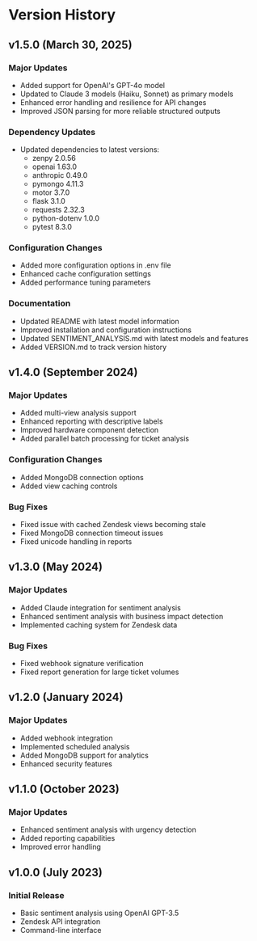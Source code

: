 # Version History

## v1.5.0 (March 30, 2025)

### Major Updates
- Added support for OpenAI's GPT-4o model
- Updated to Claude 3 models (Haiku, Sonnet) as primary models
- Enhanced error handling and resilience for API changes
- Improved JSON parsing for more reliable structured outputs

### Dependency Updates
- Updated dependencies to latest versions:
  - zenpy 2.0.56
  - openai 1.63.0
  - anthropic 0.49.0
  - pymongo 4.11.3
  - motor 3.7.0
  - flask 3.1.0
  - requests 2.32.3
  - python-dotenv 1.0.0
  - pytest 8.3.0

### Configuration Changes
- Added more configuration options in .env file
- Enhanced cache configuration settings
- Added performance tuning parameters

### Documentation
- Updated README with latest model information
- Improved installation and configuration instructions
- Updated SENTIMENT_ANALYSIS.md with latest models and features
- Added VERSION.md to track version history

## v1.4.0 (September 2024)

### Major Updates
- Added multi-view analysis support
- Enhanced reporting with descriptive labels
- Improved hardware component detection
- Added parallel batch processing for ticket analysis

### Configuration Changes
- Added MongoDB connection options
- Added view caching controls

### Bug Fixes
- Fixed issue with cached Zendesk views becoming stale
- Fixed MongoDB connection timeout issues
- Fixed unicode handling in reports

## v1.3.0 (May 2024)

### Major Updates
- Added Claude integration for sentiment analysis
- Enhanced sentiment analysis with business impact detection
- Implemented caching system for Zendesk data

### Bug Fixes
- Fixed webhook signature verification
- Fixed report generation for large ticket volumes

## v1.2.0 (January 2024)

### Major Updates
- Added webhook integration
- Implemented scheduled analysis
- Added MongoDB support for analytics
- Enhanced security features

## v1.1.0 (October 2023)

### Major Updates
- Enhanced sentiment analysis with urgency detection
- Added reporting capabilities
- Improved error handling

## v1.0.0 (July 2023)

### Initial Release
- Basic sentiment analysis using OpenAI GPT-3.5
- Zendesk API integration
- Command-line interface
